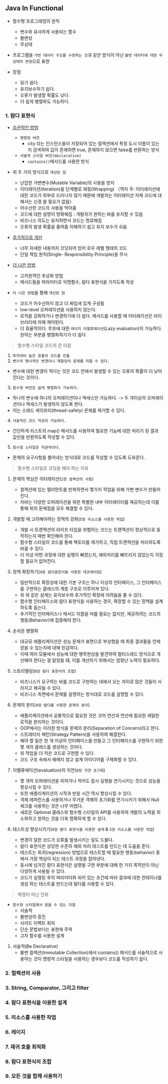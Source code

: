 ## Java In Functional
- 함수형 프로그래밍의 원칙
    - 변수와 유사하게 사용되는 함수
    - 불변성
    - 무상태

- 프로그램을 `가변 데이터 구조를 수정하는 것`과 같은 방식이 아닌 `불변 데이터에 대한 무상태의 변형`으로 표현

- 장점
  - 읽기 쉽다.
  - 유지보수하기 쉽다.
  - 오류가 발생할 확률도 낮다.
  - 더 쉽게 병렬화도 가능하다.

### 1. 람다 표현식

- [습관적인 방법](src/main/java/kr/seok/one/Cities.java)
  - `명령형 버전`
    - city 라는 인스턴스들이 저장되어 있는 컬렉션에서 특정 도시 이름이 있는지 검색하여 값이 존재하면 true, 존재하지 않으면 false를 반환하는 방식
  - `서술적 스타일 버전(declarative)`
    - `contains()`메서드를 사용한 방식 

- 위 두 가지 방식으로 `개선된 점`
  - 난잡한 가변변수(Mutable Variable)의 사용을 방지
  - 이터레이션(iteration)을 단계별로 래핑(Wrapping)
    〈역자 주: 이터레이션에 대한 코드가 외부로 드러나지 않기 때문에 개발자는 이터레이션 자체 코드에 대해서는 신경 쓸 필요가 없음〉
  - 어수선한 코드의 사용을 막아줌
  - 코드에 대한 설명이 명확해짐 : 개발자가 원하는 바를 유지할 수 있음
  - 비즈니스 의도는 유지하면서 코드는 명료해짐
  - 오류의 발생 확률을 줄여줌 이해하기 쉽고 유지 보수가 쉬움

- [추가적으로 개선](src/main/java/kr/seok/one/DiscountImperative.java)
  - 너무 자세한 내용까지 코딩되어 있어 로우 레벨 형태의 코드
  - 단일 책임 원칙(Single- Responsibility Principle)을 무시

- [더 나은 방법](src/main/java/kr/seok/one/DiscountFunctional.java)
  - 고차원적인 추상화 방법
  - 메서드들을 파라미터로 익명함수, 람다 표현식을 가지도록 작성

- `더 나은 방법`을 통해 `개선된 점`
  - 코드가 어수선하지 않고 더 짜임새 있게 구셩됨
  - low-level 오퍼레이션을 사용하지 않는다.
  - 로직을 강화하거나 변경하기에 더 쉽다. 메서드를 사용할 때 이터레이션은 라이브러리에 의해 제어된다. 
  - 더 효율적이다. 루프에 대한 `레이지 이밸류에이션`(Lazy evaluation)이 가능하다. 원하는 부분을 병렬화하기가 더 쉽다

> 함수형 스타일 코드의 큰 이점
1. `투자대비 높은 효율의 코드를 만듦`
2. `변수의 명시적인 변경이나 재할당의 문제를 피할 수 있다.` 
  - 변수에 대한 변경이 적다는 것은 코드 안에서 발생할 수 있는 오류의 확률이 더 낮아진다는 것이다.
3. `함수형 버전은 쉽게 병렬화가 가능하다.`
  - 하나의 변수에 하나의 오퍼레이션이나 액세스만 가능하다. -> 두 개이상의 오퍼레이션이나 액세스가 발생하지 않도록 한다. 
  - 이는 스레드 세이프티(thread-safety) 문제를 제거할 수 있다.
4. `서술적인 코드 작성이 가능하다.`
  - 간단하게 리스트의 map() 메서드를 사용하여 필요한 기능에 대한 처리가 된 결과 값만을 반환하도록 작성할 수 있다.
5. `함수형 스타일은 직관적이다.`
  - 문제의 요구사항을 풀어내는 방식대로 코드를 작성할 수 있도록 도와준다.

> 함수형 스타일로 코딩을 해야 하는 이유
1. 문제의 핵심은 이터레이션(`2장 컬렉션의 사용`)
    - 컬렉션에 있는 엘리먼트를 반복하면서 몇가지 작업을 위해 가변 변수가 만들어진다.
    - 자바는 다양한 오퍼레이션을 위한 특별한 내부 이터레이터를 제공하는데 이를 통해 위의 문제점을 모두 해결할 수 있다.

2. 개발할 때 고려해야하는 정책의 강화(`5장 리소스를 사용한 작업`)
    - 개발 시 트랜잭션의 라이프 타임을 위협하는 코드는 트랜잭션이 정상적으로 동작하는지 매번 확인해야 한다.
    - 함수형 스타일의 코드를 통해 팩토리를 제거하고, 직접 트랜잭션을 처리하도록 바꿀 수 있다.
    - 더 이상 어떤 과정에 대한 실행이 빠졌는지, 예외처리를 빠뜨리지 않았는지 걱정할 필요가 없어진다.

3. 정책 확장하기(`4장 람다표현식을 사용한 데코레이팅`)
    - 일반적으로 확장성에 대한 기본 구조는 하나 이상의 인터페이스, 그 인터페이스를 구현하는 클래스의 계층 구조로 이루어져 있다.
    - 위 와 같은 설계는 유지보수와 추가적인 확장에 어려움을 줄 수 있다.
    - 함수형 인터페이스와 람다 표현식을 사용하는 경우, 확장할 수 있는 정책을 설계하도록 돕는다.
    - 추가적인 인터페이스나 메서드 이름을 따를 필요는 없지만, 제공하려는 코드의 행동(Behavior)에 집중해야 한다.
  
4. 손쉬운 병렬화
    - 대규모 애플리케이션은 성능 문제가 표면으로 부상했을 때 최종 결과물을 언제 얻을 수 있는지에 대해 민감하다.
    - 이때 여러 모듈에서 성능에 대한 병목현상을 발견하여 멀티스레드 방식으로 개선해야 한다는 걸 알았을 떄, 이를 개선하기 위해서는 엄청난 노력이 필요하다.

5. 스토리텔링(`8장 람다 표현식의 조합`)
    - 비즈니스가 요구하는 바를 코드로 구현하는 데에서 오는 차이로 많은 것들이 사라지고 왜곡될 수 있다.
    - 비즈니스 측면에서 문제를 설명하는 방식대로 코드를 설명할 수 있다.

6. 문제의 분리(`4장 람다를 사용한 문제의 분리`)
    - 애플리케이션에서 공통적으로 필요한 것은 코어 연산과 연산에 필요한 세밀한 로직을 분리하는 것이다.
    - OOP에서는 이러한 방식을 문제의 분리(Separation of Concern)라고 한다.
    - 스트레터지 패턴(Strategy Pattern)을 사용하여 해결한다.
    - 해야 할 일은 한 개 이상의 인터페이스를 만들고 그 인터페이스를 구현하기 위한 몇 개의 클래스를 생성하는 것이다.
    - 위 작업을 더 적은 코드로 구현할 수 있다.
    - 코드 구조 속에서 헤매지 않고 설계 아이디어를 구체화할 수 있다.

7. 이벨류에이션(evaluation)의 지연(`6장 지연 초기화`)
    - 몇 개의 오퍼레이션을 피하거나 적어도 잠시 실행을 연기시키는 것으로 성능을 향상시킬 수 있다.
    - 또한 애플리케이션의 시작과 반응 시간 역시 향상시킬 수 있다.
    - 객체 레퍼런스를 사용하거나 무거운 객체의 초기화를 연기시키기 위해서 Null 체크를 사용하는 것은 너무 어렵다.
    - 새로운 Optional 클래스와 함수형 스타일의 API를 사용하여 개발의 노력을 최소화하고 원하는 것을 더욱 명확하게 할 수 있다.

8. 테스트성 향상시키기(`4장 람다 표현식을 이용한 설계` & `5장 리소스를 사용한 작업`)
    - 변경이 덜한 코드가 오류를 발생시키는 일도 드물다.
    - 람다 표현식은 상당한 수준의 예외 처리 테스트를 만드는 데 도움을 준다.
    - 테스트는 회귀(regression) 방법으로 테스트할 때 필요한 행동(behavior) 중에서 가장 핵심이 되는 테스트 과정을 잡아낸다.
    - 동시에 넘겨진 람다 표현식은 실행될 구현 부분에 대해 한 가지 목적만이 아닌 다양하게 사용될 수 있다.
    - 코드가 실행된 후의 파라미터화 되어 있는 조건에 따라 결과에 대한 컨테이너를 생성 하는 테스트를 만드는데 람다를 사용할 수 있다.
  
> 혁명이 아닌 진화
- `함수형 스타일에서 얻을 수 있는 이점`
  - 서술적
  - 불변성의 증진
  - 사이드 이펙트 회피
  - 단순 문법보다는 표현에 주력
  - 고차 함수를 사용한 설계
  
1. 서술적(Be Declarative)
    - 불변 컬렉션(Immutable Collection)에서 contains() 메서드를 서술적으로 사용하는 것이 명령적 스타일을 사용하는 경우보다 코드를 작성하기 쉽다.


### 2. 컬렉션의 사용

### 3. String, Comparator, 그리고 filter

### 4. 람다 표현식을 이용한 설계

### 5. 리소스를 사용한 작업

### 6. 레이지

### 7. 재귀 호출 최적화

### 8. 람다 표현식의 조합

### 9. 모든 것을 함께 사용하기

